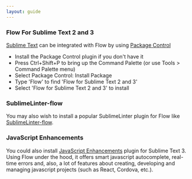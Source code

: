 ```yaml
---
layout: guide
---
```


### Flow For Sublime Text 2 and 3 <a class="toc" id="toc-flow-for-sublime-text-2-and-3" href="#toc-flow-for-sublime-text-2-and-3"></a>

[Sublime Text](https://www.sublimetext.com/) can be integrated with Flow by using [Package Control](https://packagecontrol.io)

* Install the Package Control plugin if you don't have it
* Press Ctrl+Shift+P to bring up the Command Palette (or use Tools > Command Palette menu)
* Select Package Control: Install Package
* Type 'Flow' to find 'Flow for Sublime Text 2 and 3'
* Select 'Flow for Sublime Text 2 and 3' to install

### SublimeLinter-flow <a class="toc" id="toc-sublimelinter-flow" href="#toc-sublimelinter-flow"></a>

You may also wish to install a popular SublimeLinter plugin for Flow like [SublimeLinter-flow](https://packagecontrol.io/packages/SublimeLinter-flow).

### JavaScript Enhancements <a class="toc" id="toc-javascript-enhancements" href="#toc-javascript-enhancements"></a>

You could also install [JavaScript Enhancements](https://packagecontrol.io/packages/JavaScript%20Enhancements) plugin for Sublime Text 3. Using Flow under the hood, it offers smart javascript autocomplete, real-time errors and, also, a lot of features about creating, developing and managing javascript projects (such as React, Cordova, etc.).
